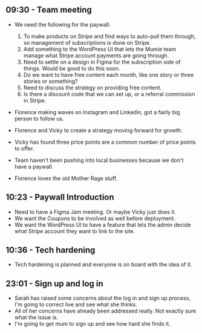 ## 09:30 - Team meeting
- We need the following for the paywall:
	1. To make products on Stripe and find ways to auto-pull them through, so management of subscriptions is done on Stripe.
	2. Add something to the WordPress UI that lets the Mumie team manage what Stripe account payments are going through.
	3. Need to settle on a design in Figma for the subscription side of things. Would be good to do this soon.
	4. Do we want to have free content each month, like one story or three stories or something?
	5. Need to discuss the strategy on providing free content.
	6. Is there a discount code that we can set up, or a referral commission in Stripe.

- Florence making waves on Instagram and Linkedin, got a fairly big person to follow us.
- Florence and Vicky to create a strategy moving forward for growth.
- Vicky has found three price points are a common number of price points to offer.
- Team haven't been pushing into local businesses because we don't have a paywall.
- Florence loves the old Mother Rage stuff.

## 10:23 - Paywall Introduction
- Need to have a Figma Jam meeting. Or maybe Vicky just does it.
- We want the Coupons to be involved as well before deployment.
- We want the WordPress UI to have a feature that lets the admin decide what Stripe account they want to link to the site.

## 10:36 - Tech hardening
- Tech hardening is planned and everyone is on board with the idea of it.

## 23:01 - Sign up and log in
- Sarah has raised some concerns about the log in and sign up process, I'm going to correct live and see what she thinks.
- All of her concerns have already been addressed really. Not exactly sure what the issue is.
- I'm going to get mum to sign up and see how hard she finds it.